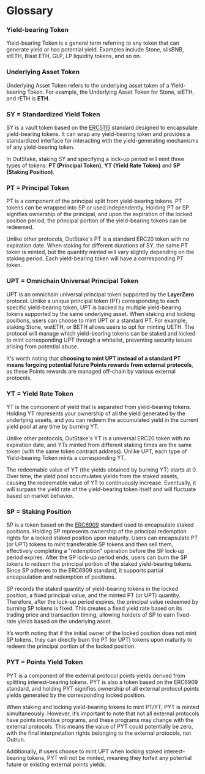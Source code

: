 # Glossary

### **Yield-bearing Token**

Yield-bearing Token is a general term referring to any token that can generate yield or has potential yield. Examples include Stone, slisBNB, stETH, Blast ETH, GLP, LP liquidity tokens, and so on.

### **Underlying Asset Token**

Underlying Asset Token refers to the underlying asset token of a Yield-bearing Token. For example, the Underlying Asset Token for Stone, stETH, and rETH is **ETH**.

### **SY = Standardized Yield Token**

SY is a vault token based on the [ERC5115](https://eips.ethereum.org/EIPS/eip-5115) standard designed to encapsulate yield-bearing tokens. It can wrap any yield-bearing token and provides a standardized interface for interacting with the yield-generating mechanisms of any yield-bearing token.

In OutStake, staking SY and specifying a lock-up period will mint three types of tokens: **PT (Principal Token)**, **YT (Yield Rate Token)** and **SP (Staking Position)**.

### **PT = Principal Token**

PT is a component of the principal split from yield-bearing tokens. PT tokens can be wrapped into SP or used independently. Holding PT or SP signifies ownership of the principal, and upon the expiration of the locked position period, the principal portion of the yield-bearing tokens can be redeemed.

Unlike other protocols, OutStake's PT is a standard ERC20 token with no expiration date. When staking for different durations of SY, the same PT token is minted, but the quantity minted will vary slightly depending on the staking period. Each yield-bearing token will have a corresponding PT token.

### **UPT = Omnichain Universal Principal Token**

UPT is an omnichain universal principal token supported by the **LayerZero** protocol. Unlike a unique principal token (PT) corresponding to each specific yield-bearing token, UPT is backed by multiple yield-bearing tokens supported by the same underlying asset. When staking and locking positions, users can choose to mint UPT or a standard PT. For example, staking Stone, wstETH, or BETH allows users to opt for minting UETH. The protocol will manage which yield-bearing tokens can be staked and locked to mint corresponding UPT through a whitelist, preventing security issues arising from potential abuse.

It's worth noting that **choosing to mint UPT instead of a standard PT means forgoing potential future Points rewards from external protocols**, as these Points rewards are managed off-chain by various external protocols.

### **YT = Yield Rate Token**

YT is the component of yield that is separated from yield-bearing tokens. Holding YT represents your ownership of all the yield generated by the underlying assets, and you can redeem the accumulated yield in the current yield pool at any time by burning YT.

Unlike other protocols, OutStake's YT is a universal ERC20 token with no expiration date, and YTs minted from different staking times are the same token (with the same token contract address). Unlike UPT, each type of Yield-bearing Token mints a corresponding YT.

The redeemable value of YT (the yields obtained by burning YT) starts at 0. Over time, the yield pool accumulates yields from the staked assets, causing the redeemable value of YT to continuously increase. Eventually, it will surpass the yield rate of the yield-bearing token itself and will fluctuate based on market behavior.

### **SP = Staking Position**

SP is a token based on the [ERC6909](https://eips.ethereum.org/EIPS/eip-6909) standard used to encapsulate staked positions. Holding SP represents ownership of the principal redemption rights for a locked staked position upon maturity. Users can encapsulate PT (or UPT) tokens to mint transferable SP tokens and then sell them, effectively completing a "redemption" operation before the SP lock-up period expires. After the SP lock-up period ends, users can burn the SP tokens to redeem the principal portion of the staked yield-bearing tokens. Since SP adheres to the ERC6909 standard, it supports partial encapsulation and redemption of positions.

SP records the staked quantity of yield-bearing tokens in the locked position, a fixed principal value, and the minted PT (or UPT) quantity. Therefore, after the lock-up period expires, the principal value redeemed by burning SP tokens is fixed. This creates a fixed yield rate based on its trading price and transaction timing, allowing holders of SP to earn fixed-rate yields based on the underlying asset.

It’s worth noting that if the initial owner of the locked position does not mint SP tokens, they can directly burn the PT (or UPT) tokens upon maturity to redeem the principal portion of the locked position.

### **PYT = Points Yield Token**

PYT is a component of the external protocol points yields derived from splitting interest-bearing tokens. PYT is also a token based on the ERC6909 standard, and holding PYT signifies ownership of all external protocol points yields generated by the corresponding locked position.

When staking and locking yield-bearing tokens to mint PT/YT, PYT is minted simultaneously. However, it’s important to note that not all external protocols have points incentive programs, and these programs may change with the external protocols. This means the value of PYT could potentially be zero, with the final interpretation rights belonging to the external protocols, not Outrun.

Additionally, if users choose to mint UPT when locking staked interest-bearing tokens, PYT will not be minted, meaning they forfeit any potential future or existing external points yields.
